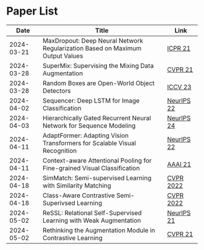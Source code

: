 # Paper List

| Date       | Title | Link |
|------------|-------|------|
| 2024-03-21 | MaxDropout: Deep Neural Network Regularization Based on Maximum Output Values | [ICPR 21](https://arxiv.org/abs/2007.13723) |
| 2024-03-28 | SuperMix: Supervising the Mixing Data Augmentation | [CVPR 21](https://openaccess.thecvf.com/content/CVPR2021/html/Dabouei_SuperMix_Supervising_the_Mixing_Data_Augmentation_CVPR_2021_paper.html) |
| 2024-03-28 | Random Boxes are Open-World Object Detectors | [ICCV 23](https://openaccess.thecvf.com/content/ICCV2023/html/Wang_Random_Boxes_Are_Open-world_Object_Detectors_ICCV_2023_paper.html) |
| 2024-04-02 | Sequencer: Deep LSTM for Image Classification | [NeurIPS 22](https://proceedings.neurips.cc/paper_files/paper/2022/hash/f9d7d6c695bc983fcfb5b70a5fbdfd2f-Abstract-Conference.html) |
| 2024-04-03 | Hierarchically Gated Recurrent Neural Network for Sequence Modeling | [NeurIPS 24](https://proceedings.neurips.cc/paper_files/paper/2023/hash/694be3548697e9cc8999d45e8d16fe1e-Abstract-Conference.html) |
| 2024-04-11 | AdaptFormer: Adapting Vision Transformers for Scalable Visual Recognition | [NeurIPS 22](https://proceedings.neurips.cc/paper_files/paper/2022/hash/69e2f49ab0837b71b0e0cb7c555990f8-Abstract-Conference.html) |
| 2024-04-11 | Context-aware Attentional Pooling for Fine-grained Visual Classification | [AAAI 21](https://ojs.aaai.org/index.php/AAAI/article/view/16176) |
| 2024-04-18 | SimMatch: Semi-supervised Learning with Similarity Matching | [CVPR 2022](https://openaccess.thecvf.com/content/CVPR2022/html/Zheng_SimMatch_Semi-Supervised_Learning_With_Similarity_Matching_CVPR_2022_paper.html) |
| 2024-04-18 | Class-Aware Contrastive Semi-Superivsed Learning | [CVPR 2022](https://openaccess.thecvf.com/content/CVPR2022/html/Yang_Class-Aware_Contrastive_Semi-Supervised_Learning_CVPR_2022_paper.html) |
| 2024-05-02 | ReSSL: Relational Self-Supervised Learning with Weak Augmentation | [NeurIPS 21](https://proceedings.neurips.cc/paper_files/paper/2021/hash/14c4f36143b4b09cbc320d7c95a50ee7-Abstract.html) |
| 2024-05-02 | Rethinking the Augmentation Module in Contrastive Learning | [CVPR 21](https://openaccess.thecvf.com/content/CVPR2022/html/Zhang_Rethinking_the_Augmentation_Module_in_Contrastive_Learning_Learning_Hierarchical_Augmentation_CVPR_2022_paper.html) |
